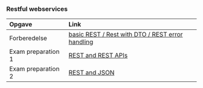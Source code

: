 ### Restful webservices  

|Opgave| Link|
|:-------|:-----------------|
| Forberedelse |[basic REST / Rest with DTO / REST error handling](404) |  
| Exam preparation 1 |[REST and REST APIs](404) |  
| Exam preparation 2 |[REST and JSON](404) |  

